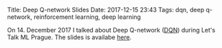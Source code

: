 Title: Deep Q-network Slides
Date: 2017-12-15 23:43
Tags: dqn, deep q-network, reinforcement learning, deep learning

On 14. December 2017 I talked about Deep Q-network ([DQN]) during
Let's Talk ML Prague.
The slides is availabe [here][slides].

[dqn]: https://deepmind.com/research/dqn/ (DeepMind on DQN)
[slides]: {filename}/slides/dqn-slides.pdf
